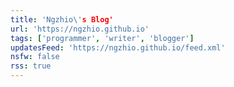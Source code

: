 ```yaml
---
title: 'Ngzhio\'s Blog'
url: 'https://ngzhio.github.io'
tags: ['programmer', 'writer', 'blogger']
updatesFeed: 'https://ngzhio.github.io/feed.xml'
nsfw: false
rss: true
---
```

